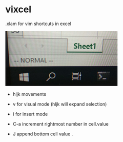 # vixcel
.xlam for vim shortcuts in excel

<p align="left">
  <img src="statusbar.jpg" width="350">
</p>

- hljk movements
- v for visual mode (hljk will expand selection)
- i for insert mode

- C-a increment rightmost number in cell.value
- J append bottom cell value
.